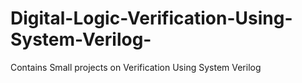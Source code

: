 # Digital-Logic-Verification-Using-System-Verilog-
Contains Small projects on Verification Using System Verilog
